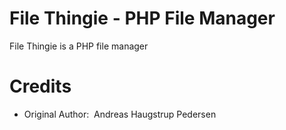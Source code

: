 # File Thingie - PHP File Manager
File Thingie is a PHP file manager

# Credits
* Original Author:&nbsp;&nbsp;Andreas Haugstrup Pedersen
